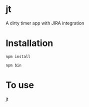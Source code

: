 # jt
A dirty timer app with JIRA integration

# Installation
`npm install`

`npm bin`

# To use
jt 

